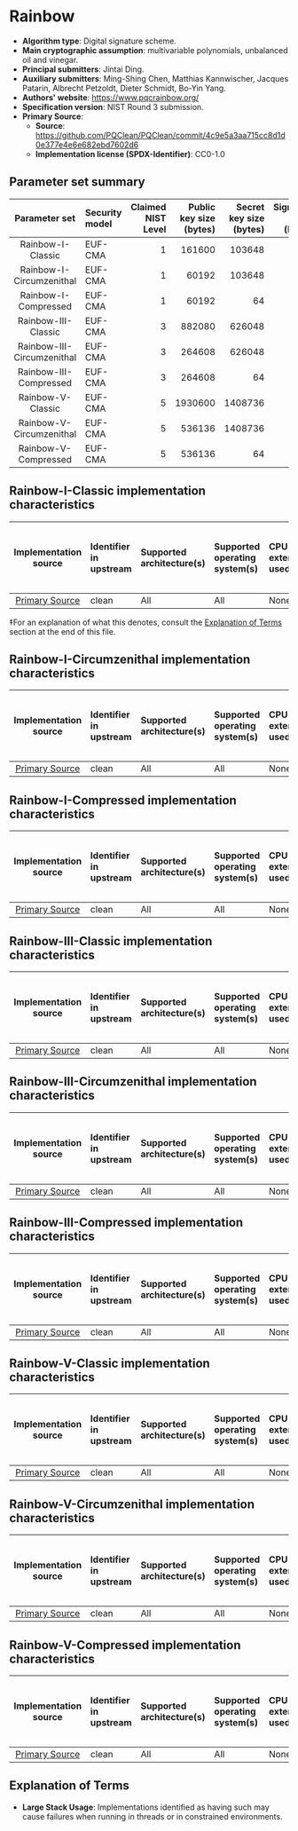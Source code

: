 # Rainbow

- **Algorithm type**: Digital signature scheme.
- **Main cryptographic assumption**: multivariable polynomials, unbalanced oil and vinegar.
- **Principal submitters**: Jintai Ding.
- **Auxiliary submitters**: Ming-Shing Chen, Matthias Kannwischer, Jacques Patarin, Albrecht Petzoldt, Dieter Schmidt, Bo-Yin Yang.
- **Authors' website**: https://www.pqcrainbow.org/
- **Specification version**: NIST Round 3 submission.
- **Primary Source**<a name="primary-source"></a>:
  - **Source**: https://github.com/PQClean/PQClean/commit/4c9e5a3aa715cc8d1d0e377e4e6e682ebd7602d6
  - **Implementation license (SPDX-Identifier)**: CC0-1.0


## Parameter set summary

|       Parameter set        | Security model   |   Claimed NIST Level |   Public key size (bytes) |   Secret key size (bytes) |   Signature size (bytes) |
|:--------------------------:|:-----------------|---------------------:|--------------------------:|--------------------------:|-------------------------:|
|     Rainbow-I-Classic      | EUF-CMA          |                    1 |                    161600 |                    103648 |                       66 |
|  Rainbow-I-Circumzenithal  | EUF-CMA          |                    1 |                     60192 |                    103648 |                       66 |
|    Rainbow-I-Compressed    | EUF-CMA          |                    1 |                     60192 |                        64 |                       66 |
|    Rainbow-III-Classic     | EUF-CMA          |                    3 |                    882080 |                    626048 |                      164 |
| Rainbow-III-Circumzenithal | EUF-CMA          |                    3 |                    264608 |                    626048 |                      164 |
|   Rainbow-III-Compressed   | EUF-CMA          |                    3 |                    264608 |                        64 |                      164 |
|     Rainbow-V-Classic      | EUF-CMA          |                    5 |                   1930600 |                   1408736 |                      212 |
|  Rainbow-V-Circumzenithal  | EUF-CMA          |                    5 |                    536136 |                   1408736 |                      212 |
|    Rainbow-V-Compressed    | EUF-CMA          |                    5 |                    536136 |                        64 |                      212 |

## Rainbow-I-Classic implementation characteristics

|       Implementation source       | Identifier in upstream   | Supported architecture(s)   | Supported operating system(s)   | CPU extension(s) used   | No branching-on-secrets claimed?   | No branching-on-secrets checked by valgrind?   | Large stack usage?‡   |
|:---------------------------------:|:-------------------------|:----------------------------|:--------------------------------|:------------------------|:-----------------------------------|:-----------------------------------------------|:----------------------|
| [Primary Source](#primary-source) | clean                    | All                         | All                             | None                    | True                               | True                                           | False                 |

 ‡For an explanation of what this denotes, consult the [Explanation of Terms](#explanation-of-terms) section at the end of this file.

## Rainbow-I-Circumzenithal implementation characteristics

|       Implementation source       | Identifier in upstream   | Supported architecture(s)   | Supported operating system(s)   | CPU extension(s) used   | No branching-on-secrets claimed?   | No branching-on-secrets checked by valgrind?   | Large stack usage?   |
|:---------------------------------:|:-------------------------|:----------------------------|:--------------------------------|:------------------------|:-----------------------------------|:-----------------------------------------------|:---------------------|
| [Primary Source](#primary-source) | clean                    | All                         | All                             | None                    | True                               | True                                           | False                |

## Rainbow-I-Compressed implementation characteristics

|       Implementation source       | Identifier in upstream   | Supported architecture(s)   | Supported operating system(s)   | CPU extension(s) used   | No branching-on-secrets claimed?   | No branching-on-secrets checked by valgrind?   | Large stack usage?   |
|:---------------------------------:|:-------------------------|:----------------------------|:--------------------------------|:------------------------|:-----------------------------------|:-----------------------------------------------|:---------------------|
| [Primary Source](#primary-source) | clean                    | All                         | All                             | None                    | True                               | True                                           | False                |

## Rainbow-III-Classic implementation characteristics

|       Implementation source       | Identifier in upstream   | Supported architecture(s)   | Supported operating system(s)   | CPU extension(s) used   | No branching-on-secrets claimed?   | No branching-on-secrets checked by valgrind?   | Large stack usage?   |
|:---------------------------------:|:-------------------------|:----------------------------|:--------------------------------|:------------------------|:-----------------------------------|:-----------------------------------------------|:---------------------|
| [Primary Source](#primary-source) | clean                    | All                         | All                             | None                    | True                               | True                                           | True                 |

## Rainbow-III-Circumzenithal implementation characteristics

|       Implementation source       | Identifier in upstream   | Supported architecture(s)   | Supported operating system(s)   | CPU extension(s) used   | No branching-on-secrets claimed?   | No branching-on-secrets checked by valgrind?   | Large stack usage?   |
|:---------------------------------:|:-------------------------|:----------------------------|:--------------------------------|:------------------------|:-----------------------------------|:-----------------------------------------------|:---------------------|
| [Primary Source](#primary-source) | clean                    | All                         | All                             | None                    | True                               | True                                           | True                 |

## Rainbow-III-Compressed implementation characteristics

|       Implementation source       | Identifier in upstream   | Supported architecture(s)   | Supported operating system(s)   | CPU extension(s) used   | No branching-on-secrets claimed?   | No branching-on-secrets checked by valgrind?   | Large stack usage?   |
|:---------------------------------:|:-------------------------|:----------------------------|:--------------------------------|:------------------------|:-----------------------------------|:-----------------------------------------------|:---------------------|
| [Primary Source](#primary-source) | clean                    | All                         | All                             | None                    | True                               | True                                           | True                 |

## Rainbow-V-Classic implementation characteristics

|       Implementation source       | Identifier in upstream   | Supported architecture(s)   | Supported operating system(s)   | CPU extension(s) used   | No branching-on-secrets claimed?   | No branching-on-secrets checked by valgrind?   | Large stack usage?   |
|:---------------------------------:|:-------------------------|:----------------------------|:--------------------------------|:------------------------|:-----------------------------------|:-----------------------------------------------|:---------------------|
| [Primary Source](#primary-source) | clean                    | All                         | All                             | None                    | True                               | True                                           | True                 |

## Rainbow-V-Circumzenithal implementation characteristics

|       Implementation source       | Identifier in upstream   | Supported architecture(s)   | Supported operating system(s)   | CPU extension(s) used   | No branching-on-secrets claimed?   | No branching-on-secrets checked by valgrind?   | Large stack usage?   |
|:---------------------------------:|:-------------------------|:----------------------------|:--------------------------------|:------------------------|:-----------------------------------|:-----------------------------------------------|:---------------------|
| [Primary Source](#primary-source) | clean                    | All                         | All                             | None                    | True                               | True                                           | True                 |

## Rainbow-V-Compressed implementation characteristics

|       Implementation source       | Identifier in upstream   | Supported architecture(s)   | Supported operating system(s)   | CPU extension(s) used   | No branching-on-secrets claimed?   | No branching-on-secrets checked by valgrind?   | Large stack usage?   |
|:---------------------------------:|:-------------------------|:----------------------------|:--------------------------------|:------------------------|:-----------------------------------|:-----------------------------------------------|:---------------------|
| [Primary Source](#primary-source) | clean                    | All                         | All                             | None                    | True                               | True                                           | True                 |

## Explanation of Terms

- **Large Stack Usage**: Implementations identified as having such may cause failures when running in threads or in constrained environments.